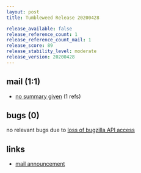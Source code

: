 ```yaml
---
layout: post
title: Tumbleweed Release 20200428

release_available: false
release_reference_count: 1
release_reference_count_mail: 1
release_score: 89
release_stability_level: moderate
release_version: 20200428
---
```


## mail (1:1)

- [no summary given](https://github.com/boombatower/tumbleweed-review/issues/10) (1 refs)

## bugs (0)

<!--more-->

no relevant bugs due to [loss of bugzilla API access](https://bugzilla.opensuse.org/show_bug.cgi?id=1157722)



## links

- [mail announcement](https://github.com/boombatower/tumbleweed-review/issues/10)
